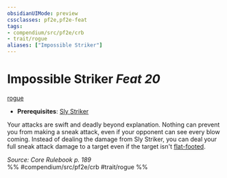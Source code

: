 ```yaml
---
obsidianUIMode: preview
cssclasses: pf2e,pf2e-feat
tags:
- compendium/src/pf2e/crb
- trait/rogue
aliases: ["Impossible Striker"]
---
```

# Impossible Striker  *Feat 20*  
[rogue](rules/traits/rogue.md "Rogue Class Trait")  

- **Prerequisites**: [Sly Striker](compendium/feats/sly-striker.md)

Your attacks are swift and deadly beyond explanation. Nothing can prevent you from making a sneak attack, even if your opponent can see every blow coming. Instead of dealing the damage from Sly Striker, you can deal your full sneak attack damage to a target even if the target isn't [flat-footed](rules/conditions.md#Flat-footed).

*Source: Core Rulebook p. 189*  
%% #compendium/src/pf2e/crb #trait/rogue %%